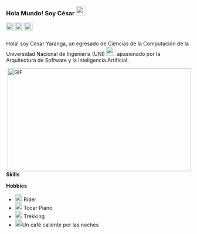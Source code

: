 ### Hola Mundo! Soy César  <img src="https://media.giphy.com/media/hvRJCLFzcasrR4ia7z/giphy.gif" width="25px">

<a href="https://www.linkedin.com/in/julio-cesar-yaranga-sante-aa9932179/">
  <img align="left" alt="Cesar LinkedIn" width="22px" src="https://upload.wikimedia.org/wikipedia/commons/thumb/8/81/LinkedIn_icon.svg/72px-LinkedIn_icon.svg.png" />
</a>

<a href="https://github.com/cesar-yaranga">
  <img align="left" alt="Cesar GitHub" width="22px" src="https://github.githubassets.com/assets/GitHub-Mark-ea2971cee799.png" />
</a>

<a href="https://www.kaggle.com/cesarys/code">
  <img align="left" alt="Cesar Kaggle" width="22px" src="https://cdn4.iconfinder.com/data/icons/logos-and-brands/512/189_Kaggle_logo_logos-512.png" />
</a>

<br />
<br />

Hola! soy Cesar Yaranga, un egresado de Ciencias de la Computación de la Universidad Nacional de Ingeniería (UNI)  <img src="https://upload.wikimedia.org/wikipedia/commons/thumb/f/f7/Uni-logo_transparente_granate.png/611px-Uni-logo_transparente_granate.png" width="25px"> apasionado por la Arquitectura de Software y la Inteligencia Artificial.

  <img align="right" alt="GIF" src="https://static01.nyt.com/images/2018/10/19/business/19AIcover-illo/19AIcover-illo-jumbo-v5.gif" width="500" height="280" />

**Skills**  

**Hobbies**

- <code><img height="20" src="https://static-s.aa-cdn.net/img/ios/1234516329/448aed252773244a665e43a4dc4547ae?v=1"></code> Rider
- <code><img height="20" src="https://i.pinimg.com/474x/3d/ca/e7/3dcae7ed2cb0607d32e3d52501feeb85.jpg"></code> Tocar Piano
- <code><img height="20" src="https://encrypted-tbn0.gstatic.com/images?q=tbn:ANd9GcSsTFzBZp_mFsGKBRnfqWkT5s9wFzQsWsplo1AyUyyaRNmnmTnbVBrHGy99mUq6aC9MmhU&usqp=CAU"></code> Trekking
- <code><img height="20" src="https://img.icons8.com/cotton/2x/cafe.png"></code>Un café caliente por las noches


